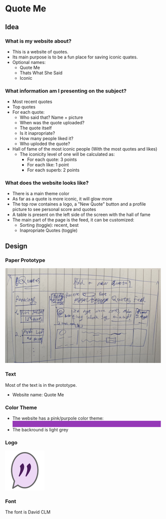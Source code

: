 # Quote Me

## Idea

### What is my website about?

- This is a website of quotes.
- Its main purpose is to be a fun place for saving iconic quates.
- Optional names:
  - Quote Me
  - Thats What She Said
  - Iconic

### What information am I presenting on the subject?

- Most recent quotes
- Top quotes
- For each quote:
  - Who said that? Name + picture
  - When was the quote uploaded?
  - The quote itself
  - Is it inapropriate?
  - How many people liked it?
  - Who uploded the quote?
- Hall of fame of the most iconic people (With the most quotes and likes)
  - The iconicity level of one will be calculated as:
    - For each quote: 3 points
    - For each like: 1 point
    - For each superb: 2 points

### What does the website looks like?

- There is a main theme color
- As far as a quote is more iconic, it will glow more
- The top row containes a logo, a "New Quote" button and a profile picture to see personal score and quotes
- A table is present on the left side of the screen with the hall of fame
- The main part of the page is the feed, it can be customized:
  - Sorting (toggle): recent, best
  - Inapropriate Quotes (toggle)


## Design

### Paper Prototype
<img src="paper-prototype.jpeg" style="max-height: 400px;">

### Text

Most of the text is in the prototype.
- Website name: Quote Me

### Color Theme

- The website has a pink/purpole color theme: <div style="background:#9538B7; height: 20px;"></div>
- The backround is light grey

### Logo
<img src="../images/logo.png" style="border:0px">


### Font
The font is David CLM
